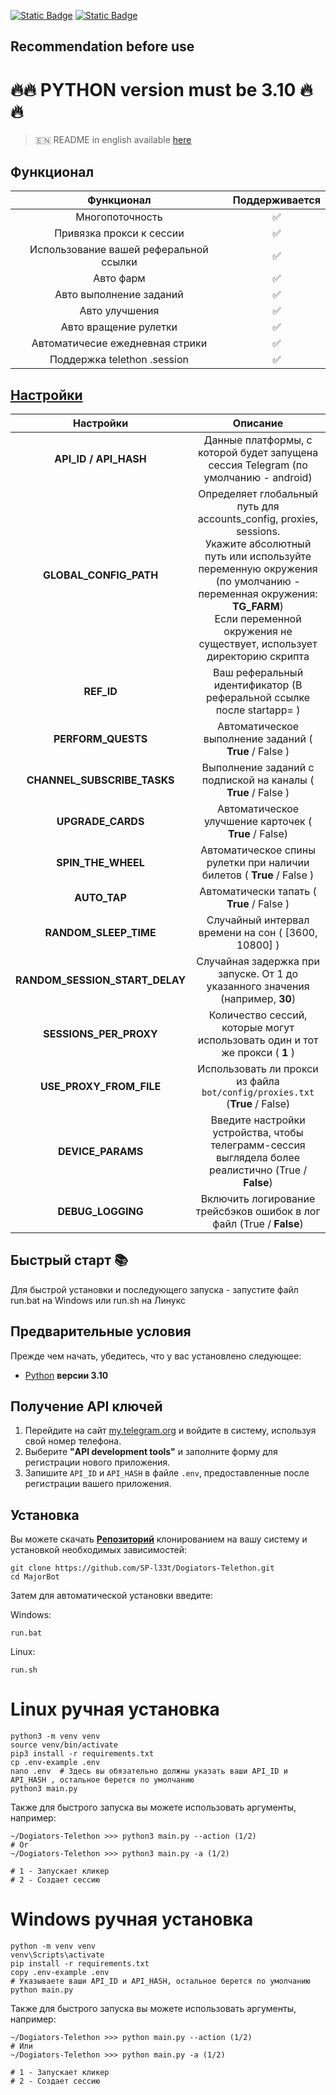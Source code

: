 [![Static Badge](https://img.shields.io/badge/Telegram-Channel-Link?style=for-the-badge&logo=Telegram&logoColor=white&logoSize=auto&color=blue)](https://t.me/+jJhUfsfFCn4zZDk0)      [![Static Badge](https://img.shields.io/badge/Telegram-Bot%20Link-Link?style=for-the-badge&logo=Telegram&logoColor=white&logoSize=auto&color=blue)](https://t.me/Dogiators_bot/game?startapp=s5XexnShM18Ftejz)



## Recommendation before use

# 🔥🔥 PYTHON version must be 3.10 🔥🔥

> 🇪🇳 README in english available [here](README)

## Функционал  
|               Функционал               | Поддерживается |
|:--------------------------------------:|:--------------:|
|            Многопоточность             |       ✅        | 
|        Привязка прокси к сессии        |       ✅        | 
| Использование вашей реферальной ссылки |       ✅        |
|               Авто фарм                |       ✅        |
|        Авто выполнение заданий         |       ✅        |
|             Авто улучшения             |       ✅        |
|         Авто вращение рулетки          |       ✅        |
|    Автоматичесие ежедневная стрики     |       ✅        |
|      Поддержка telethon .session       |       ✅        |


## [Настройки](https://github.com/SP-l33t/Dogiators-Telethon/tree/main/.env-example)
|           Настройки            |                                                                                                                              Описание                                                                                                                               |
|:------------------------------:|:-------------------------------------------------------------------------------------------------------------------------------------------------------------------------------------------------------------------------------------------------------------------:|
|     **API_ID / API_HASH**      |                                                                                         Данные платформы, с которой будет запущена сессия Telegram (по умолчанию - android)                                                                                         |
|     **GLOBAL_CONFIG_PATH**     | Определяет глобальный путь для accounts_config, proxies, sessions. <br/>Укажите абсолютный путь или используйте переменную окружения (по умолчанию - переменная окружения: **TG_FARM**)<br/> Если переменной окружения не существует, использует директорию скрипта |
|           **REF_ID**           |                                                                                                Ваш реферальный идентификатор (В реферальной ссылке после startapp= )                                                                                                |
|       **PERFORM_QUESTS**       |                                                                                                       Автоматическое выполнение заданий ( **True** / False )                                                                                                        |
|  **CHANNEL_SUBSCRIBE_TASKS**   |                                                                                                    Выполнение заданий с подпиской на каналы ( **True** / False )                                                                                                    |
|       **UPGRADE_CARDS**        |                                                                                                        Автоматическое улучшение карточек ( **True** / False)                                                                                                        |
|       **SPIN_THE_WHEEL**       |                                                                                                Автоматическое спины рулетки при наличии билетов ( **True** / False )                                                                                                |
|          **AUTO_TAP**          |                                                                                                              Автоматически тапать ( **True** / False )                                                                                                              |
|     **RANDOM_SLEEP_TIME**      |                                                                                                         Случайный интервал времени на сон ( [3600, 10800] )                                                                                                         |
| **RANDOM_SESSION_START_DELAY** |                                                                                           Случайная задержка при запуске. От 1 до указанного значения (например, **30**)                                                                                            |
|     **SESSIONS_PER_PROXY**     |                                                                                            Количество сессий, которые могут использовать один и тот же прокси ( **1** )                                                                                             |
|    **USE_PROXY_FROM_FILE**     |                                                                                             Использовать ли прокси из файла `bot/config/proxies.txt` (**True** / False)                                                                                             |
|       **DEVICE_PARAMS**        |                                                                                 Введите настройки устройства, чтобы телеграмм-сессия выглядела более реалистично (True / **False**)                                                                                 |
|       **DEBUG_LOGGING**        |                                                                                                Включить логирование трейсбэков ошибок в лог файл (True / **False**)                                                                                                 |

## Быстрый старт 📚

Для быстрой установки и последующего запуска - запустите файл run.bat на Windows или run.sh на Линукс

## Предварительные условия
Прежде чем начать, убедитесь, что у вас установлено следующее:
- [Python](https://www.python.org/downloads/) **версии 3.10**

## Получение API ключей
1. Перейдите на сайт [my.telegram.org](https://my.telegram.org) и войдите в систему, используя свой номер телефона.
2. Выберите **"API development tools"** и заполните форму для регистрации нового приложения.
3. Запишите `API_ID` и `API_HASH` в файле `.env`, предоставленные после регистрации вашего приложения.

## Установка
Вы можете скачать [**Репозиторий**](https://github.com/SP-l33t/Dogiators-Telethon) клонированием на вашу систему и установкой необходимых зависимостей:
```shell
git clone https://github.com/SP-l33t/Dogiators-Telethon.git
cd MajorBot
```

Затем для автоматической установки введите:

Windows:
```shell
run.bat
```

Linux:
```shell
run.sh
```

# Linux ручная установка
```shell
python3 -m venv venv
source venv/bin/activate
pip3 install -r requirements.txt
cp .env-example .env
nano .env  # Здесь вы обязательно должны указать ваши API_ID и API_HASH , остальное берется по умолчанию
python3 main.py
```

Также для быстрого запуска вы можете использовать аргументы, например:
```shell
~/Dogiators-Telethon >>> python3 main.py --action (1/2)
# Or
~/Dogiators-Telethon >>> python3 main.py -a (1/2)

# 1 - Запускает кликер
# 2 - Создает сессию
```


# Windows ручная установка
```shell
python -m venv venv
venv\Scripts\activate
pip install -r requirements.txt
copy .env-example .env
# Указываете ваши API_ID и API_HASH, остальное берется по умолчанию
python main.py
```

Также для быстрого запуска вы можете использовать аргументы, например:
```shell
~/Dogiators-Telethon >>> python main.py --action (1/2)
# Или
~/Dogiators-Telethon >>> python main.py -a (1/2)

# 1 - Запускает кликер
# 2 - Создает сессию
```
